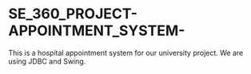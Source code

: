 # SE_360_PROJECT-APPOINTMENT_SYSTEM-
This is a hospital appointment system for our university project. We are using JDBC and Swing.
